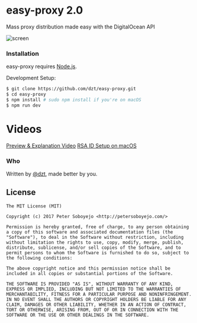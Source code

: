 # easy-proxy 2.0
Mass proxy distribution made easy with the DigitalOcean API

![screen](https://i.imgur.com/ZIabShH.png)

### Installation

easy-proxy requires [Node.js](http://nodejs.org/).

Development Setup:

```sh
$ git clone https://github.com/dzt/easy-proxy.git
$ cd easy-proxy
$ npm install # sudo npm install if you're on macOS
$ npm run dev
```

# Videos
[Preview & Explanation Video](https://youtu.be/Uy0EpcAgaAs)
[RSA ID Setup on macOS](https://streamable.com/6gnpe)

### Who

Written by <a href="http://petersoboyejo.com/">@dzt</a>, made better by you.


## License

```
The MIT License (MIT)

Copyright (c) 2017 Peter Soboyejo <http://petersoboyejo.com/>

Permission is hereby granted, free of charge, to any person obtaining a copy of this software and associated documentation files (the "Software"), to deal in the Software without restriction, including without limitation the rights to use, copy, modify, merge, publish, distribute, sublicense, and/or sell copies of the Software, and to permit persons to whom the Software is furnished to do so, subject to the following conditions:

The above copyright notice and this permission notice shall be included in all copies or substantial portions of the Software.

THE SOFTWARE IS PROVIDED "AS IS", WITHOUT WARRANTY OF ANY KIND, EXPRESS OR IMPLIED, INCLUDING BUT NOT LIMITED TO THE WARRANTIES OF MERCHANTABILITY, FITNESS FOR A PARTICULAR PURPOSE AND NONINFRINGEMENT. IN NO EVENT SHALL THE AUTHORS OR COPYRIGHT HOLDERS BE LIABLE FOR ANY CLAIM, DAMAGES OR OTHER LIABILITY, WHETHER IN AN ACTION OF CONTRACT, TORT OR OTHERWISE, ARISING FROM, OUT OF OR IN CONNECTION WITH THE SOFTWARE OR THE USE OR OTHER DEALINGS IN THE SOFTWARE.
```
